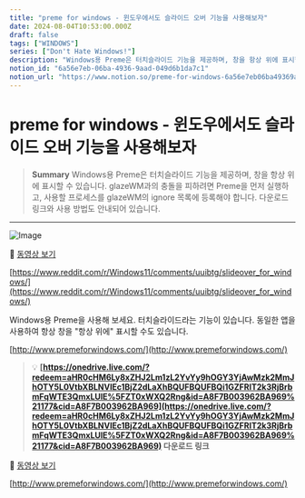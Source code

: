 ```yaml
---
title: "preme for windows - 윈도우에서도 슬라이드 오버 기능을 사용해보자"
date: 2024-08-04T10:53:00.000Z
draft: false
tags: ["WINDOWS"]
series: ["Don't Hate Windows!"]
description: "Windows용 Preme은 터치슬라이드 기능을 제공하며, 창을 항상 위에 표시할 수 있습니다. glazeWM과의 충돌을 피하려면 Preme을 먼저 실행하고, 사용할 프로세스를 glazeWM의 ignore 목록에 등록해야 합니다. 다운로드 링크와 사용 방법도 안내되어 있습니다."
notion_id: "6a56e7eb-06ba-4936-9aad-049d6b1da7c1"
notion_url: "https://www.notion.so/preme-for-windows-6a56e7eb06ba49369aad049d6b1da7c1"
---
```


# preme for windows - 윈도우에서도 슬라이드 오버 기능을 사용해보자

> **Summary**
> Windows용 Preme은 터치슬라이드 기능을 제공하며, 창을 항상 위에 표시할 수 있습니다. glazeWM과의 충돌을 피하려면 Preme을 먼저 실행하고, 사용할 프로세스를 glazeWM의 ignore 목록에 등록해야 합니다. 다운로드 링크와 사용 방법도 안내되어 있습니다.

---

![Image](https://prod-files-secure.s3.us-west-2.amazonaws.com/09ccd4d5-876c-4bba-bbdf-cc77a0a11257/376c4829-07b9-439e-b0fa-00caeb8098fc/image.png?X-Amz-Algorithm=AWS4-HMAC-SHA256&X-Amz-Content-Sha256=UNSIGNED-PAYLOAD&X-Amz-Credential=ASIAZI2LB466RJEJMH6K%2F20250724%2Fus-west-2%2Fs3%2Faws4_request&X-Amz-Date=20250724T080818Z&X-Amz-Expires=3600&X-Amz-Security-Token=IQoJb3JpZ2luX2VjEAAaCXVzLXdlc3QtMiJHMEUCIQCtvV0kIIoTTtkjDInl5DExZQGAXKM8m%2FNAnl4k8rknIwIgKNzgMBDnwq8VGVqGneOEA4qADu7vHIi5fBRyOiOnW3Aq%2FwMIKRAAGgw2Mzc0MjMxODM4MDUiDHqRiGsyFp%2Fc0TumqircA4g1v4%2BUuWupIuopMEyIdHAp2mXiwdE8v5JICp7QgviSv5q76b66gCRF5eSqew2l3Ac6cd28y77akFTss0FOxzOZ4m%2BKuFvL78vJtEqu1pvx5zGlF8Rg416U%2FsiaY3cnPKne4y%2FlgfHdvY5bNc0xBmOsviUg4s1jPnus6mJYLUG4TeykN9MEcuDOogiu%2BJXEWszhJpUHnVcybX6PHYIg%2FVY0bgDWEe2qo%2BV1%2FVOjgPS1g3ZV9uEi3AyYQXaOQrEMpZSZcvQxXlcCYQEWlWTZrvoFkgkdgEW4BaSwCnfmunf8wQntx%2FXy1BTUzdPbP6NEjxsg%2FP0LRmRNkzvi50IW1qsNYg4wEBbVuFwRRCqH7%2FEzAjoBQmS%2FmmLkepUcb4MfpFwbRb6tYwrVkvXW0mh%2FZLPwZy6%2Fxgvu78AAyY0hsub6OsidMrvAbLURkEoGTHtjYqhe9hmXFrMQUKM2bTJpCkPaGzQ4Ehoa81AJIF4jWJytnKa00apzVJ2Z2DiMpqj9aTkqiMOk41fICtY25yQt9oazrHy%2Bd9nk9DrdSciz0wMqPMosdFYNQMIZ2gjsIG3Q4u4fKtgLZ0JtS8JSMP7bURwHdTprERQ7Yg1VXb7J%2BxggIcXogINRIkn0xkGCMMfOh8QGOqUBnztq2qIMShKiAPILSMruONEhqQ6anBRgR8IWBiJ0tsdjCz42VyJfj7lJ4zZqa2DSbfHemDih27SBMedAK8Lnwye9nsyKMXSIgbDkN1PkWw2%2FsQUdCRB2r2ckJKwQMrwuPxAsb6Y5BofW7YrfBsSv%2BSlIp0YvsDOlBvpcXH7uF3CSuYiY%2Bl2XIgSpX8uep3jpVvO5Ak%2BdrgyZl2wpygJhXrOHDzBM&X-Amz-Signature=cf0a9f67942ff927b2f186dabb569292fe31ed596fd1e5dfbd52106223ad8ebd&X-Amz-SignedHeaders=host&x-amz-checksum-mode=ENABLED&x-id=GetObject)

🎥 [동영상 보기](https://www.youtube.com/watch?v=dPIrhbhEVng)

[https://www.reddit.com/r/Windows11/comments/uuibtg/slideover_for_windows/](https://www.reddit.com/r/Windows11/comments/uuibtg/slideover_for_windows/)

Windows용 Preme을 사용해 보세요.  터치슬라이드라는 기능이 있습니다.  동일한 앱을 사용하여 항상 창을 "항상 위에" 표시할 수도 있습니다.

[http://www.premeforwindows.com/](http://www.premeforwindows.com/)

> 💡 **[https://onedrive.live.com/?redeem=aHR0cHM6Ly8xZHJ2Lm1zL2YvYy9hOGY3YjAwMzk2MmJhOTY5L0VtbXBLNVlEc1BjZ2dLaXhBQUFBQUFBQi1GZFRIT2k3RjBrbmFqWTE3QmxLUlE%5FZT0xWXQ2Rng&id=A8F7B003962BA969%21177&cid=A8F7B003962BA969](https://onedrive.live.com/?redeem=aHR0cHM6Ly8xZHJ2Lm1zL2YvYy9hOGY3YjAwMzk2MmJhOTY5L0VtbXBLNVlEc1BjZ2dLaXhBQUFBQUFBQi1GZFRIT2k3RjBrbmFqWTE3QmxLUlE%5FZT0xWXQ2Rng&id=A8F7B003962BA969%21177&cid=A8F7B003962BA969) 다운로드 링크**

🎥 [동영상 보기](https://i.imgur.com/h2xGibe.mp4)

[http://www.premeforwindows.com/](http://www.premeforwindows.com/)

